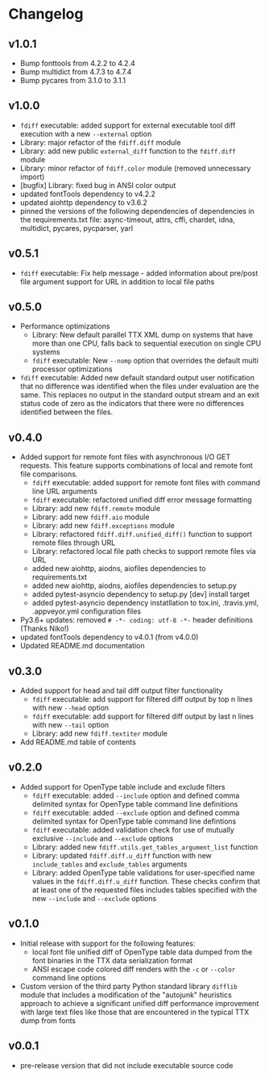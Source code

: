 # Changelog

## v1.0.1

- Bump fonttools from 4.2.2 to 4.2.4
- Bump multidict from 4.7.3 to 4.7.4
- Bump pycares from 3.1.0 to 3.1.1

## v1.0.0

- `fdiff` executable: added support for external executable tool diff execution with a new `--external` option
- Library: major refactor of the `fdiff.diff` module
- Library: add new public `external_diff` function to the `fdiff.diff` module
- Library: minor refactor of `fdiff.color` module (removed unnecessary import)
- [bugfix] Library: fixed bug in ANSI color output
- updated fontTools dependency to v4.2.2
- updated aiohttp dependency to v3.6.2
- pinned the versions of the following dependencies of dependencies in the requirements.txt file: async-timeout, attrs, cffi, chardet, idna, multidict, pycares, pycparser, yarl 

## v0.5.1

- `fdiff` executable: Fix help message - added information about pre/post file argument support for URL in addition to local file paths

## v0.5.0

- Performance optimizations
	- Library: New default parallel TTX XML dump on systems that have more than one CPU, falls back to sequential execution on single CPU systems
	- `fdiff` executable: New `--nomp` option that overrides the default multi processor optimizations
- `fdiff` executable: Added new default standard output user notification that no difference was identified when the files under evaluation are the same.  This replaces no output in the standard output stream and an exit status code of zero as the indicators that there were no differences identified between the files.

## v0.4.0

- Added support for remote font files with asynchronous I/O GET requests.  This feature supports combinations of local and remote font file comparisons.
    - `fdiff` executable: added support for remote font files with command line URL arguments
    - `fdiff` executable: refactored unified diff error message formatting
    - Library: add new `fdiff.remote` module
    - Library: add new `fdiff.aio` module
    - Library: add new `fdiff.exceptions` module
    - Library: refactored `fdiff.diff.unified_diff()` function to support remote files through URL
    - Library: refactored local file path checks to support remote files via URL
    - added new aiohttp, aiodns, aiofiles dependencies to requirements.txt
    - added new aiohttp, aiodns, aiofiles dependencies to setup.py
    - added pytest-asyncio dependency to setup.py [dev] install target
    - added pytest-asyncio dependency instatllation to tox.ini, .travis.yml, .appveyor.yml configuration files
- Py3.6+ updates: removed `# -*- coding: utf-8 -*-` header definitions (Thanks Niko!)
- updated fontTools dependency to v4.0.1 (from v4.0.0)
- Updated README.md documentation

## v0.3.0

- Added support for head and tail diff output filter functionality
	- `fdiff` executable: add support for filtered diff output by top n lines with new `--head` option
	- `fdiff` executable: add support for filtered diff output by last n lines with new `--tail` option
	- Library: add new `fdiff.textiter` module
- Add README.md table of contents

## v0.2.0

- Added support for OpenType table include and exclude filters
	- `fdiff` executable: added `--include` option and defined comma delimited syntax for OpenType table command line definitions
	- `fdiff` executable: added `--exclude` option and defined comma delimited syntax for OpenType table command line defintions
	- `fdiff` executable: added validation check for use of mutually exclusive `--include` and `--exclude` options
	- Library: added new `fdiff.utils.get_tables_argument_list` function
	- Library: updated `fdiff.diff.u_diff` function with new `include_tables` and `exclude_tables` arguments
	- Library: added OpenType table validations for user-specified name values in the `fdiff.diff.u_diff` function.  These checks confirm that at least one of the requested files includes tables specified with the new `--include` and `--exclude` options

## v0.1.0

- Initial release with support for the following features:
    - local font file unified diff of OpenType table data dumped from the font binaries in the TTX data serialization format
    - ANSI escape code colored diff renders with the `-c` or `--color` command line options
- Custom version of the third party Python standard library `difflib` module that includes a modification of the "autojunk" heuristics approach to achieve a significant unified diff performance improvement with large text files like those that are encountered in the typical TTX dump from fonts 

## v0.0.1

- pre-release version that did not include executable source code
